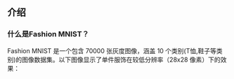 ## 介绍
### 什么是Fashion MNIST？
Fashion MNIST 是一个包含 70000 张灰度图像，涵盖 10 个类别(T恤,鞋子等类别)的图像数据集。以下图像显示了单件服饰在较低分辨率（28x28 像素）下的效果：
